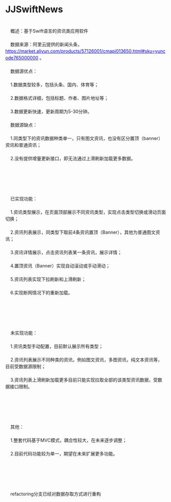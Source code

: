 # JJSwiftNews
<div yne-bulb-block="paragraph" style="white-space: pre-wrap; line-height: 1.5; font-size: 14px;">
	概述：基于Swift语言的资讯类应用软件
</div>
<div yne-bulb-block="paragraph" style="white-space: pre-wrap; line-height: 1.5; font-size: 14px;">
	数据来源：阿里云提供的新闻头条，<a href="https://market.aliyun.com/products/57126001/cmapi013650.html#sku=yuncode765000000"><span style="color: rgb(0, 0, 255);">https://market.aliyun.com/products/57126001/cmapi013650.html#sku=yuncode765000000</span></a> 。
</div>
<div yne-bulb-block="paragraph" style="white-space: pre-wrap; line-height: 1.5; font-size: 14px;">
	数据源优点：
</div>
<div yne-bulb-block="paragraph" style="white-space: pre-wrap; line-height: 1.5; font-size: 14px;">
	1.数据类型较多，包括头条、国内、体育等；
</div>
<div yne-bulb-block="paragraph" style="white-space: pre-wrap; line-height: 1.5; font-size: 14px;">
	2.数据格式详细，包括标题、作者、图片地址等；
</div>
<div yne-bulb-block="paragraph" style="white-space: pre-wrap; line-height: 1.5; font-size: 14px;">
	3.数据更新快速，更新周期为5-30分钟。
</div>
<div yne-bulb-block="paragraph" style="white-space: pre-wrap; line-height: 1.5; font-size: 14px;">
	数据源缺点：
</div>
<div yne-bulb-block="paragraph" style="white-space: pre-wrap; line-height: 1.5; font-size: 14px;">
	1.同类型下的资讯数据种类单一，只有图文资讯，也没有区分置顶（banner）资讯和普通资讯；
</div>
<div yne-bulb-block="paragraph" style="white-space: pre-wrap; line-height: 1.5; font-size: 14px;">
	2.没有提供增量更新接口，即无法通过上滑刷新加载更多数据。
</div>
<div yne-bulb-block="paragraph" style="white-space: pre-wrap; line-height: 1.5; font-size: 14px;">
	<br />
	
</div>
<div yne-bulb-block="paragraph" style="white-space: pre-wrap; line-height: 1.5; font-size: 14px;">
	已实现功能：
</div>
<div yne-bulb-block="paragraph" style="white-space: pre-wrap; line-height: 1.5; font-size: 14px;">
	1.资讯类型展示，在页面顶部展示不同资讯类型，实现点击类型切换或滑动页面切换；
</div>
<div yne-bulb-block="paragraph" style="white-space: pre-wrap; line-height: 1.5; font-size: 14px;">
	2.资讯列表展示，同类型下取前4条资讯置顶（Banner），其他为普通图文资讯；
</div>
<div yne-bulb-block="paragraph" style="white-space: pre-wrap; line-height: 1.5; font-size: 14px;">
	3.资讯详情展示，点击资讯列表某一条资讯，展示详情；
</div>
<div yne-bulb-block="paragraph" style="white-space: pre-wrap; line-height: 1.5; font-size: 14px;">
	4.置顶资讯（Banner）实现自动滚动或手动滑动；
</div>
<div yne-bulb-block="paragraph" style="white-space: pre-wrap; line-height: 1.5; font-size: 14px;">
	5.资讯列表实现下拉刷新和上滑刷新；
</div>
<div yne-bulb-block="paragraph" style="white-space: pre-wrap; line-height: 1.5; font-size: 14px;">
	6.实现断网情况下的重新加载。
</div>
<div yne-bulb-block="paragraph" style="white-space: pre-wrap; line-height: 1.5; font-size: 14px;">
	<br />
	
</div>
<div yne-bulb-block="paragraph" style="white-space: pre-wrap; line-height: 1.5; font-size: 14px;">
	未实现功能：
</div>
<div yne-bulb-block="paragraph" style="white-space: pre-wrap; line-height: 1.5; font-size: 14px;">
	1.资讯类型手动配置，目前默认展示所有类型；
</div>
<div yne-bulb-block="paragraph" style="white-space: pre-wrap; line-height: 1.5; font-size: 14px;">
	2.资讯列表展示不同种类的资讯，例如图文资讯，多图资讯，纯文本资讯等，目前受数据源限制；
</div>
<div yne-bulb-block="paragraph" style="white-space: pre-wrap; line-height: 1.5; font-size: 14px;">
	3.资讯列表上滑刷新加载更多目前只能实现拉取全部的该类型资讯数据，受数据接口限制。
</div>
<div yne-bulb-block="paragraph" style="white-space: pre-wrap; line-height: 1.5; font-size: 14px;">
	<br />
	
</div>
<div yne-bulb-block="paragraph" style="white-space: pre-wrap; line-height: 1.5; font-size: 14px;">
	其他：
</div>
<div yne-bulb-block="paragraph" style="white-space: pre-wrap; line-height: 1.5; font-size: 14px;">
	1.整套代码基于MVC模式，耦合性较大，在未来逐步调整；
</div>
<div yne-bulb-block="paragraph" style="white-space: pre-wrap; line-height: 1.5; font-size: 14px;">
	2.目前代码功能较为单一，期望在未来扩展更多功能。
</div>
<div yne-bulb-block="paragraph" style="white-space: pre-wrap; line-height: 1.5; font-size: 14px;">
	<br />
	
</div>

<div yne-bulb-block="paragraph" style="white-space: pre-wrap; line-height: 1.5; font-size: 14px;">
	refactoring分支已经对数据存取方式进行重构
</div>

